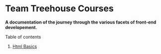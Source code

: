 # Team Treehouse Courses

**A documentation of the journey through the various facets of front-end developement.**

Table of contents
  1. [Html Basics](HTML%20Basics)
